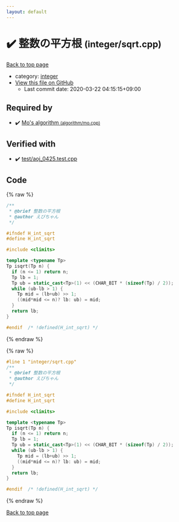 ```yaml
---
layout: default
---
```


<!-- mathjax config similar to math.stackexchange -->
<script type="text/javascript" async
  src="https://cdnjs.cloudflare.com/ajax/libs/mathjax/2.7.5/MathJax.js?config=TeX-MML-AM_CHTML">
</script>
<script type="text/x-mathjax-config">
  MathJax.Hub.Config({
    TeX: { equationNumbers: { autoNumber: "AMS" }},
    tex2jax: {
      inlineMath: [ ['$','$'] ],
      processEscapes: true
    },
    "HTML-CSS": { matchFontHeight: false },
    displayAlign: "left",
    displayIndent: "2em"
  });
</script>

<script type="text/javascript" src="https://cdnjs.cloudflare.com/ajax/libs/jquery/3.4.1/jquery.min.js"></script>
<script src="https://cdn.jsdelivr.net/npm/jquery-balloon-js@1.1.2/jquery.balloon.min.js" integrity="sha256-ZEYs9VrgAeNuPvs15E39OsyOJaIkXEEt10fzxJ20+2I=" crossorigin="anonymous"></script>
<script type="text/javascript" src="../../assets/js/copy-button.js"></script>
<link rel="stylesheet" href="../../assets/css/copy-button.css" />


# :heavy_check_mark: 整数の平方根 <small>(integer/sqrt.cpp)</small>

<a href="../../index.html">Back to top page</a>

* category: <a href="../../index.html#157db7df530023575515d366c9b672e8">integer</a>
* <a href="{{ site.github.repository_url }}/blob/master/integer/sqrt.cpp">View this file on GitHub</a>
    - Last commit date: 2020-03-22 04:15:15+09:00




## Required by

* :heavy_check_mark: <a href="../algorithm/mo.cpp.html">Mo's algorithm <small>(algorithm/mo.cpp)</small></a>


## Verified with

* :heavy_check_mark: <a href="../../verify/test/aoj_0425.test.cpp.html">test/aoj_0425.test.cpp</a>


## Code

<a id="unbundled"></a>
{% raw %}
```cpp
/**
 * @brief 整数の平方根
 * @author えびちゃん
 */

#ifndef H_int_sqrt
#define H_int_sqrt

#include <climits>

template <typename Tp>
Tp isqrt(Tp n) {
  if (n <= 1) return n;
  Tp lb = 1;
  Tp ub = static_cast<Tp>(1) << (CHAR_BIT * (sizeof(Tp) / 2));
  while (ub-lb > 1) {
    Tp mid = (lb+ub) >> 1;
    ((mid*mid <= n)? lb: ub) = mid;
  }
  return lb;
}

#endif  /* !defined(H_int_sqrt) */

```
{% endraw %}

<a id="bundled"></a>
{% raw %}
```cpp
#line 1 "integer/sqrt.cpp"
/**
 * @brief 整数の平方根
 * @author えびちゃん
 */

#ifndef H_int_sqrt
#define H_int_sqrt

#include <climits>

template <typename Tp>
Tp isqrt(Tp n) {
  if (n <= 1) return n;
  Tp lb = 1;
  Tp ub = static_cast<Tp>(1) << (CHAR_BIT * (sizeof(Tp) / 2));
  while (ub-lb > 1) {
    Tp mid = (lb+ub) >> 1;
    ((mid*mid <= n)? lb: ub) = mid;
  }
  return lb;
}

#endif  /* !defined(H_int_sqrt) */

```
{% endraw %}

<a href="../../index.html">Back to top page</a>

